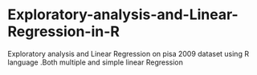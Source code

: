 # Exploratory-analysis-and-Linear-Regression-in-R
Exploratory analysis and Linear Regression on pisa 2009 dataset using R language .Both multiple and simple linear Regression
